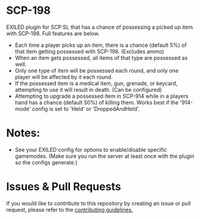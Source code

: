 # SCP-198
EXILED plugin for SCP:SL that has a chance of possessing a picked up item with SCP-198. Full features are below.
- Each time a player picks up an item, there is a chance (default 5%) of that item getting possessed with SCP-198. (Excludes ammo)
- When an item gets possessed, all items of that type are possessed as well.
- Only one type of item will be possessed each round, and only one player will be affected by it each round.
- If the possessed item is a medical item, gun, grenade, or keycard, attempting to use it will result in death. (Can be configured)
- Attempting to upgrade a possessed item in SCP-914 while in a players hand has a chance (default 50%) of killing them. Works best if the '914-mode' config is set to 'Held' or 'DroppedAndHeld'.

# Notes:
- See your EXILED config for options to enable/disable specific gamemodes. (Make sure you run the server at least once with the plugin so the configs generate.)

# Issues & Pull Requests
 If you would like to contribute to this repository by creating an issue or pull request, please refer to the [contributing guidelines.](https://lambdagaming.github.io/contributing.html)
